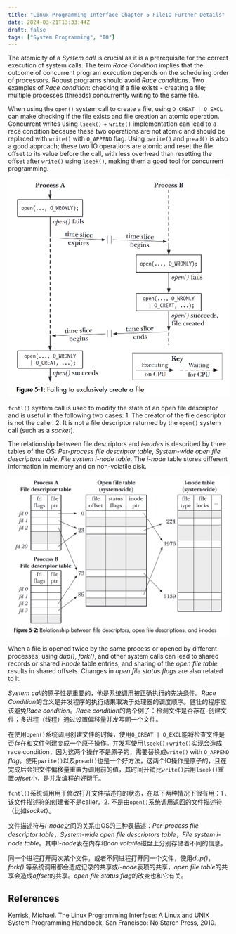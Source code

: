 ```yaml
---
title: "Linux Programming Interface Chapter 5 FileIO Further Details"
date: 2024-03-21T13:33:44Z
draft: false
tags: ["System Programming", "IO"]
---
```


The atomicity of a *System call* is crucial as it is a prerequisite for the correct execution of system calls. The term *Race Condition* implies that the outcome of concurrent program execution depends on the scheduling order of processors. Robust programs should avoid *Race conditions*. Two examples of *Race condition*: checking if a file exists - creating a file; multiple processes (threads) concurrently writing to the same file.

When using the `open()` system call to create a file, using `O_CREAT | O_EXCL` can make checking if the file exists and file creation an atomic operation. Concurrent writes using `lseek()` + `write()` implementation can lead to a race condition because these two operations are not atomic and should be replaced with `write()` with `O_APPEND` flag. Using `pwrite()` and `pread()` is also a good approach; these two IO operations are atomic and reset the file offset to its value before the call, with less overhead than resetting the offset after `write()` using `lseek()`, making them a good tool for concurrent programming.

![alt text](images/image.png)

`fcntl()` system call is used to modify the state of an open file descriptor and is useful in the following two cases: 1. The creator of the file descriptor is not the caller. 2. It is not a file descriptor returned by the `open()` system call (such as a *socket*).

The relationship between file descriptors and *i-nodes* is described by three tables of the OS: *Per-process file descriptor table*, *System-wide open file descriptors table*, *File system i-node table*. The *i-node* table stores different information in memory and on non-volatile disk.

![alt text](image-1.png)

When a file is opened twice by the same process or opened by different processes, using *dup()*, *fork()*, and other system calls can lead to shared records or shared *i-node* table entries, and sharing of the *open file table* results in shared offsets. Changes in *open file status flags* are also related to it.


*System call*的原子性是重要的，他是系统调用被正确执行的先决条件。*Race Condition*的含义是并发程序的执行结果取决于处理器的调度顺序。健壮的程序应该避免*Race condition*。*Race condition*的两个例子：检测文件是否存在-创建文件；多进程（线程）通过设置偏移量并发写同一个文件。

在使用`open()`系统调用创建文件的时候，使用`O_CREAT | O_EXCL`能将检查文件是否存在和文件创建变成一个原子操作。并发写使用`lseek()`+`write()`实现会造成race condition，因为这两个操作不是原子的，需要替换成`write()` with `O_APPEND` *flag*。使用`pwrite()`以及`pread()`也是一个好方法，这两个IO操作是原子的，且在完成后会把文件偏移量重置为调用前的值，其时间开销比`write()`后用`lseek()`重置*offset*小，是并发编程的好帮手。

<!-- ![alt text](./images/image.png) -->

`fcntl()`系统调用用于修改打开文件描述符的状态，在以下两种情况下很有用：1    . 该文件描述符的创建者不是caller。2. 不是由`open()`系统调用返回的文件描述符（比如*socket*）。

文件描述符与*i-node*之间的关系由OS的三种表描述：*Per-process file descriptor table*，*System-wide open file descriptors table*，*File system i-node table*。其中*i-node*表在内存和*non volatile*磁盘上分别存储着不同的信息。

同一个进程打开两次某个文件，或者不同进程打开同一个文件，使用*dup()*，*fork()* 等系统调用都会造成记录的共享或*i-node*表项的共享，*open file table*的共享会造成*offset*的共享。*open file status flag*的改变也和它有关。

<!-- ![alt text](./images/image-1.png) -->

## References

Kerrisk, Michael. The Linux Programming Interface: A Linux and UNIX System Programming Handbook. San Francisco: No Starch Press, 2010.

